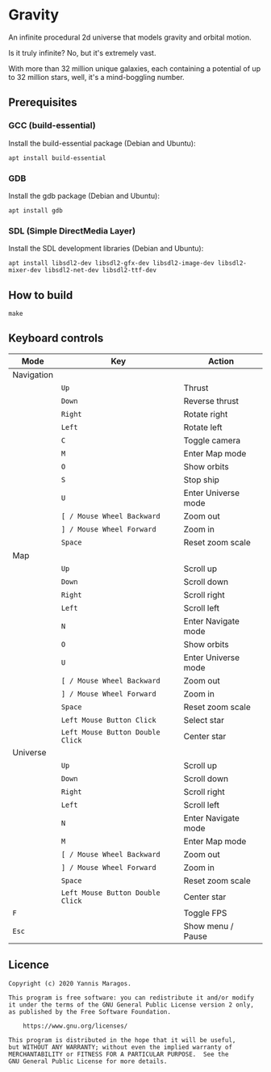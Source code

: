 # Gravity

An infinite procedural 2d universe that models gravity and orbital motion.

Is it truly infinite? No, but it's extremely vast.

With more than 32 million unique galaxies, each containing a potential of up to 32 million stars, well, it's a mind-boggling number.

## Prerequisites

### GCC (build-essential)

Install the build-essential package (Debian and Ubuntu):

```
apt install build-essential
```

### GDB

Install the gdb package (Debian and Ubuntu):

```
apt install gdb
```

### SDL (Simple DirectMedia Layer)

Install the SDL development libraries (Debian and Ubuntu):

```
apt install libsdl2-dev libsdl2-gfx-dev libsdl2-image-dev libsdl2-mixer-dev libsdl2-net-dev libsdl2-ttf-dev
```

## How to build

```
make
```

## Keyboard controls

| Mode       | Key                              | Action              |
| ---------- | -------------------------------- | ------------------- |
| Navigation |                                  |                     |
|            | `Up`                             | Thrust              |
|            | `Down`                           | Reverse thrust      |
|            | `Right`                          | Rotate right        |
|            | `Left`                           | Rotate left         |
|            | `C`                              | Toggle camera       |
|            | `M`                              | Enter Map mode      |
|            | `O`                              | Show orbits         |
|            | `S`                              | Stop ship           |
|            | `U`                              | Enter Universe mode |
|            | `[ / Mouse Wheel Backward`       | Zoom out            |
|            | `] / Mouse Wheel Forward`        | Zoom in             |
|            | `Space`                          | Reset zoom scale    |
| Map        |                                  |                     |
|            | `Up`                             | Scroll up           |
|            | `Down`                           | Scroll down         |
|            | `Right`                          | Scroll right        |
|            | `Left`                           | Scroll left         |
|            | `N`                              | Enter Navigate mode |
|            | `O`                              | Show orbits         |
|            | `U`                              | Enter Universe mode |
|            | `[ / Mouse Wheel Backward`       | Zoom out            |
|            | `] / Mouse Wheel Forward`        | Zoom in             |
|            | `Space`                          | Reset zoom scale    |
|            | `Left Mouse Button Click`        | Select star         |
|            | `Left Mouse Button Double Click` | Center star         |
| Universe   |                                  |                     |
|            | `Up`                             | Scroll up           |
|            | `Down`                           | Scroll down         |
|            | `Right`                          | Scroll right        |
|            | `Left`                           | Scroll left         |
|            | `N`                              | Enter Navigate mode |
|            | `M`                              | Enter Map mode      |
|            | `[ / Mouse Wheel Backward`       | Zoom out            |
|            | `] / Mouse Wheel Forward`        | Zoom in             |
|            | `Space`                          | Reset zoom scale    |
|            | `Left Mouse Button Double Click` | Center star         |
| `F`        |                                  | Toggle FPS          |
| `Esc`      |                                  | Show menu / Pause   |

## Licence

    Copyright (c) 2020 Yannis Maragos.

    This program is free software: you can redistribute it and/or modify
    it under the terms of the GNU General Public License version 2 only,
    as published by the Free Software Foundation.

        https://www.gnu.org/licenses/

    This program is distributed in the hope that it will be useful,
    but WITHOUT ANY WARRANTY; without even the implied warranty of
    MERCHANTABILITY or FITNESS FOR A PARTICULAR PURPOSE.  See the
    GNU General Public License for more details.
